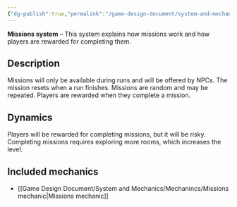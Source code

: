 ```yaml
---
{"dg-publish":true,"permalink":"/game-design-document/system-and-mechanics/systems/missions-system/"}
---
```


**Missions system** – This system explains how missions work and how players are rewarded for completing them.

## Description
Missions will only be available during runs and will be offered by NPCs.
The mission resets when a run finishes.
Missions are random and may be repeated.
Players are rewarded when they complete a mission.


## Dynamics
Players will be rewarded for completing missions, but it will be risky. Completing missions requires exploring more rooms, which increases the level.
## Included mechanics
- [[Game Design Document/System and Mechanics/Mechanincs/Missions mechanic\|Missions mechanic]]
